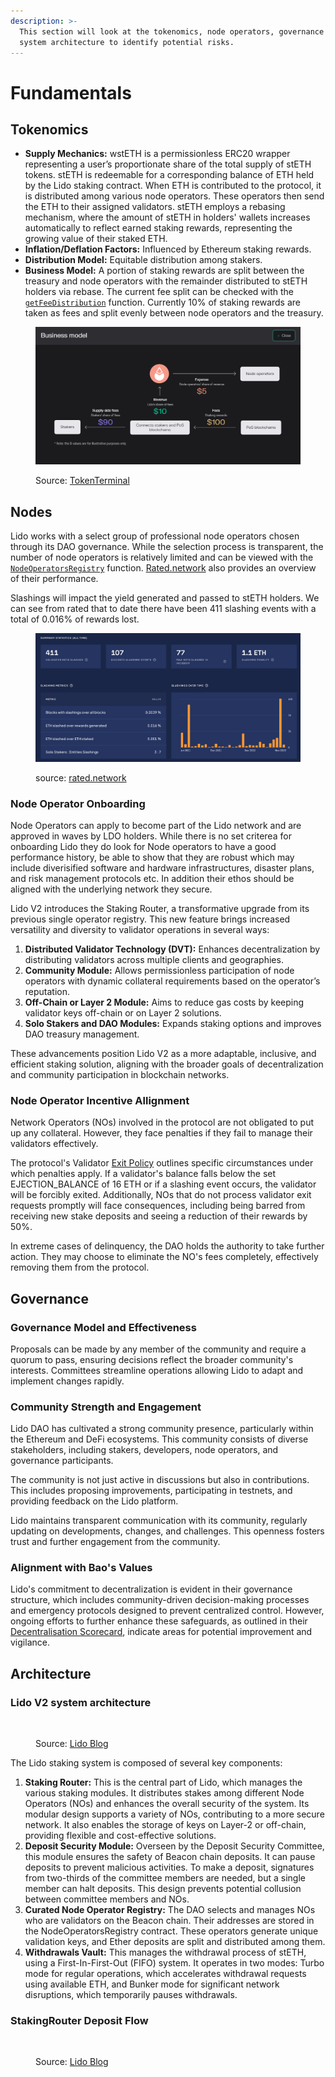 ```yaml
---
description: >-
  This section will look at the tokenomics, node operators, governance and
  system architecture to identify potential risks.
---
```


# Fundamentals

## **Tokenomics**

* **Supply Mechanics:** wstETH is a permissionless ERC20 wrapper representing a user’s proportionate share of the total supply of stETH tokens. stETH is redeemable for a corresponding balance of ETH held by the Lido staking contract. When ETH is contributed to the protocol, it is distributed among various node operators. These operators then send the ETH to their assigned validators. stETH employs a rebasing mechanism, where the amount of stETH in holders' wallets increases automatically to reflect earned staking rewards, representing the growing value of their staked ETH.
* **Inflation/Deflation Factors:** Influenced by Ethereum staking rewards.
* **Distribution Model:** Equitable distribution among stakers.
* **Business Model:** A portion of staking rewards are split between the treasury and node operators with the remainder distributed to stETH holders via rebase. The current fee split can be checked with the [`getFeeDistribution`](https://etherscan.io/address/0xae7ab96520de3a18e5e111b5eaab095312d7fe84#readProxyContract#F21) function. Currently 10% of staking rewards are taken as fees and split evenly between node operators and the treasury.

<figure><img src="../../.gitbook/assets/image (36).png" alt=""><figcaption><p>Source: <a href="https://tokenterminal.com/terminal/projects/lido-finance">TokenTerminal</a></p></figcaption></figure>

## Nodes

Lido works with a select group of professional node operators chosen through its DAO governance. While the selection process is transparent, the number of node operators is relatively limited and can be viewed with the [`NodeOperatorsRegistry`](https://etherscan.io/address/0x55032650b14df07b85bF18A3a3eC8E0Af2e028d5) function. [Rated.network](https://www.rated.network/o/Lido?network=mainnet\&timeWindow=all\&viewBy=operator\&page=1) also provides an overview of their performance.

Slashings will impact the yield generated and passed to stETH holders. We can see from rated that to date there have been 411 slashing events with a total of 0.016% of rewards lost.

<figure><img src="../../.gitbook/assets/image (37).png" alt=""><figcaption><p>source: <a href="https://www.rated.network/o/Lido?network=mainnet&#x26;timeWindow=all&#x26;idType=pool&#x26;viewBy=operator&#x26;page=1">rated.network</a></p></figcaption></figure>

### **Node Operator Onboarding**

Node Operators can apply to become part of the Lido network and are approved in waves by LDO holders. While there is no set criterea for onboarding Lido they do look for Node operators to have a good performance history, be able to show that they are robust which may include diverisified software and hardware infrastructures, disaster plans, and risk management protocols etc. In addition their ethos should be aligned with the underlying network they secure.

Lido V2 introduces the Staking Router, a transformative upgrade from its previous single operator registry. This new feature brings increased versatility and diversity to validator operations in several ways:

1. **Distributed Validator Technology (DVT):** Enhances decentralization by distributing validators across multiple clients and geographies.
2. **Community Module:** Allows permissionless participation of node operators with dynamic collateral requirements based on the operator’s reputation.
3. **Off-Chain or Layer 2 Module:** Aims to reduce gas costs by keeping validator keys off-chain or on Layer 2 solutions.
4. **Solo Stakers and DAO Modules:** Expands staking options and improves DAO treasury management.

These advancements position Lido V2 as a more adaptable, inclusive, and efficient staking solution, aligning with the broader goals of decentralization and community participation in blockchain networks.

### Node Operator Incentive Allignment

Network Operators (NOs) involved in the protocol are not obligated to put up any collateral. However, they face penalties if they fail to manage their validators effectively.

The protocol's Validator [Exit Policy](https://github.com/lidofinance/documents-and-policies/blob/7595317b8fd2ee60ab25f5cac8eac2cc2cafa149/Lido%20on%20Ethereum%20-%20Validator%20Exits%20Policy.md) outlines specific circumstances under which penalties apply. If a validator's balance falls below the set EJECTION\_BALANCE of 16 ETH or if a slashing event occurs, the validator will be forcibly exited. Additionally, NOs that do not process validator exit requests promptly will face consequences, including being barred from receiving new stake deposits and seeing a reduction of their rewards by 50%.

In extreme cases of delinquency, the DAO holds the authority to take further action. They may choose to eliminate the NO's fees completely, effectively removing them from the protocol.

## Governance

### **Governance Model and Effectiveness**

Proposals can be made by any member of the community and require a quorum to pass, ensuring decisions reflect the broader community's interests. Committees streamline operations allowing Lido to adapt and implement changes rapidly.

### **Community Strength and Engagement**

Lido DAO has cultivated a strong community presence, particularly within the Ethereum and DeFi ecosystems. This community consists of diverse stakeholders, including stakers, developers, node operators, and governance participants.

The community is not just active in discussions but also in contributions. This includes proposing improvements, participating in testnets, and providing feedback on the Lido platform.

Lido maintains transparent communication with its community, regularly updating on developments, changes, and challenges. This openness fosters trust and further engagement from the community.

### **Alignment with Bao's Values**

Lido's commitment to decentralization is evident in their governance structure, which includes community-driven decision-making processes and emergency protocols designed to prevent centralized control. However, ongoing efforts to further enhance these safeguards, as outlined in their [Decentralisation Scorecard](https://lido.fi/scorecard), indicate areas for potential improvement and vigilance.

## Architecture

### **Lido V2 system architecture**

<figure><img src="https://hackmd.io/_uploads/B1WT65EF2.png" alt=""><figcaption><p>Source: <a href="https://hackmd.io/@lido/SyagEmMwo">Lido Blog</a></p></figcaption></figure>

The Lido staking system is composed of several key components:

1. **Staking Router:** This is the central part of Lido, which manages the various staking modules. It distributes stakes among different Node Operators (NOs) and enhances the overall security of the system. Its modular design supports a variety of NOs, contributing to a more secure network. It also enables the storage of keys on Layer-2 or off-chain, providing flexible and cost-effective solutions.
2. **Deposit Security Module:** Overseen by the Deposit Security Committee, this module ensures the safety of Beacon chain deposits. It can pause deposits to prevent malicious activities. To make a deposit, signatures from two-thirds of the committee members are needed, but a single member can halt deposits. This design prevents potential collusion between committee members and NOs.
3. **Curated Node Operator Registry:** The DAO selects and manages NOs who are validators on the Beacon chain. Their addresses are stored in the NodeOperatorsRegistry contract. These operators generate unique validation keys, and Ether deposits are split and distributed among them.
4. **Withdrawals Vault:** This manages the withdrawal process of stETH, using a First-In-First-Out (FIFO) system. It operates in two modes: Turbo mode for regular operations, which accelerates withdrawal requests using available ETH, and Bunker mode for significant network disruptions, which temporarily pauses withdrawals.

### **StakingRouter Deposit Flow**

<figure><img src="https://hackmd.io/_uploads/Hy5CpqNK3.png" alt=""><figcaption><p>Source: <a href="https://hackmd.io/@lido/B1QorsoJj">Lido Blog</a></p></figcaption></figure>
